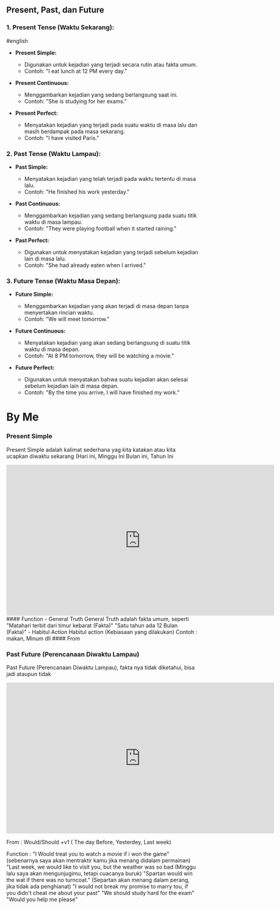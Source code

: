 ## Present, Past, dan Future
### 1. **Present Tense (Waktu Sekarang):**
#english
   - **Present Simple:**
     - Digunakan untuk kejadian yang terjadi secara rutin atau fakta umum.
     - Contoh: "I eat lunch at 12 PM every day."

   - **Present Continuous:**
     - Menggambarkan kejadian yang sedang berlangsung saat ini.
     - Contoh: "She is studying for her exams."

   - **Present Perfect:**
     - Menyatakan kejadian yang terjadi pada suatu waktu di masa lalu dan masih berdampak pada masa sekarang.
     - Contoh: "I have visited Paris."

### 2. **Past Tense (Waktu Lampau):**

   - **Past Simple:**
     - Menyatakan kejadian yang telah terjadi pada waktu tertentu di masa lalu.
     - Contoh: "He finished his work yesterday."

   - **Past Continuous:**
     - Menggambarkan kejadian yang sedang berlangsung pada suatu titik waktu di masa lampau.
     - Contoh: "They were playing football when it started raining."

   - **Past Perfect:**
     - Digunakan untuk menyatakan kejadian yang terjadi sebelum kejadian lain di masa lalu.
     - Contoh: "She had already eaten when I arrived."

### 3. **Future Tense (Waktu Masa Depan):**

   - **Future Simple:**
     - Menggambarkan kejadian yang akan terjadi di masa depan tanpa menyertakan rincian waktu.
     - Contoh: "We will meet tomorrow."

   - **Future Continuous:**
     - Menyatakan kejadian yang akan sedang berlangsung di suatu titik waktu di masa depan.
     - Contoh: "At 8 PM tomorrow, they will be watching a movie."

   - **Future Perfect:**
     - Digunakan untuk menyatakan bahwa suatu kejadian akan selesai sebelum kejadian lain di masa depan.
     - Contoh: "By the time you arrive, I will have finished my work."



# By Me

### Present Simple
Present Simple adalah kalimat sederhana yag kita katakan atau kita ucapkan diwaktu sekarang (Hari ini, Minggu Ini Bulan ini, Tahun Ini
<iframe width="702" height="395" src="https://www.youtube.com/embed/qw2Sl-aEEPQ" title="Penggunaan Simple Present Tense dan Contohnya | Kampung Inggris LC" frameborder="0" allow="accelerometer; autoplay; clipboard-write; encrypted-media; gyroscope; picture-in-picture; web-share" allowfullscreen></iframe>
#### Function
- General Truth
	General Truth adalah fakta umum, seperti "Matahari terbit dari timur kebarat (Fakta)"
	"Satu tahun ada 12 Bulan (Fakta)"
- Habitul Action
	Habitul action (Kebiasaan yang dilakukan) Contoh : makan, Minum dll
#### From



### Past Future (Perencanaan Diwaktu Lampau)
Past Future (Perencanaan Diwaktu Lampau), fakta nya tidak diketahui, bisa jadi ataupun tidak
<iframe width="702" height="395" src="https://www.youtube.com/embed/4UXTXX1vwxU" title="Past FutureTense: Rumus, Fungsi, dan Contoh |  - Kampung Inggris LC" frameborder="0" allow="accelerometer; autoplay; clipboard-write; encrypted-media; gyroscope; picture-in-picture; web-share" allowfullscreen></iframe>


From : Would/Should +v1
		( The day Before, Yesterdey, Last week)
		
Function : "I Would treat you to watch a movie if i won the game"
				(sebenarnya saya akan mentraktir kamu jika menang didalam permainan)
				"Last week, we would like to visit you, but the weather was so bad
				(Minggu lalu saya akan mengunjugimu, tetapi cuacanya buruk)
				"Spartan would win the wat if there was no turncoat."
				(Separtan akan menang dalam perang, jika tidak ada penghianat)
				"I would not break my promise to marry tou, if you didn't  cheat me about your past"
				"We should study hard for the exam"
				"Would you help me please"